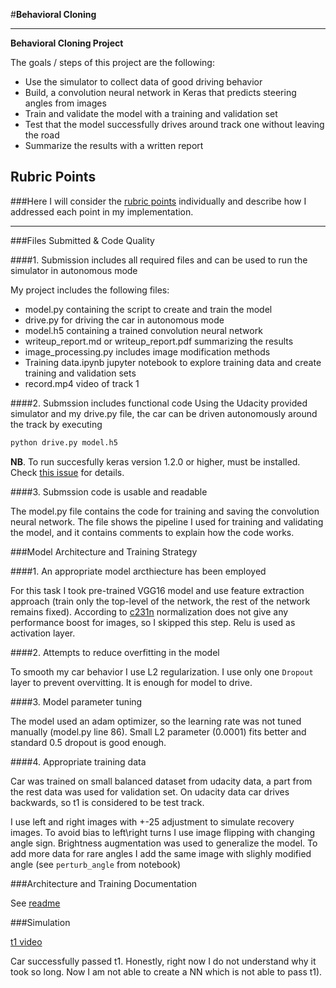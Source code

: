#**Behavioral Cloning** 

---

**Behavioral Cloning Project**

The goals / steps of this project are the following:
* Use the simulator to collect data of good driving behavior
* Build, a convolution neural network in Keras that predicts steering angles from images
* Train and validate the model with a training and validation set
* Test that the model successfully drives around track one without leaving the road
* Summarize the results with a written report

## Rubric Points
###Here I will consider the [rubric points](https://review.udacity.com/#!/rubrics/432/view) individually and describe how I addressed each point in my implementation.  

---
###Files Submitted & Code Quality

####1. Submission includes all required files and can be used to run the simulator in autonomous mode

My project includes the following files:
* model.py containing the script to create and train the model
* drive.py for driving the car in autonomous mode
* model.h5 containing a trained convolution neural network 
* writeup_report.md or writeup_report.pdf summarizing the results
* image_processing.py includes image modification methods
* Training data.ipynb jupyter notebook to explore training data and create training and validation sets
* record.mp4 video of track 1

####2. Submssion includes functional code
Using the Udacity provided simulator and my drive.py file, the car can be driven autonomously around the track by executing 
```sh
python drive.py model.h5
```
**NB**. To run succesfully keras version 1.2.0 or higher, must be installed. Check [this issue](https://github.com/fchollet/keras/issues/4792) for details.

####3. Submssion code is usable and readable

The model.py file contains the code for training and saving the convolution neural network. The file shows the pipeline I used for training and validating the model, and it contains comments to explain how the code works.

###Model Architecture and Training Strategy

####1. An appropriate model arcthiecture has been employed

For this task I took pre-trained VGG16 model and use feature extraction approach (train only the top-level of the network, the rest of the network remains fixed). According to [c231n](https://www.youtube.com/playlist?list=PLkt2uSq6rBVctENoVBg1TpCC7OQi31AlC) normalization does not give any performance boost for images, so I skipped this step. Relu is used as activation layer.

####2. Attempts to reduce overfitting in the model

To smooth my car behavior I use L2 regularization. I use only one `Dropout` layer to prevent overvitting. It is enough for model to drive. 

####3. Model parameter tuning

The model used an adam optimizer, so the learning rate was not tuned manually (model.py line 86). Small L2 parameter (0.0001) fits better and standard 0.5 dropout is good enough.

####4. Appropriate training data

Car was trained on small balanced dataset from udacity data, a part from the rest data was used for validation set. On udacity data car drives backwards, so t1 is considered to be test track.

I use left and right images with +-25 adjustment to simulate recovery images. To avoid bias to left\right turns I use image flipping with changing angle sign. Brightness augmentation was used to generalize the model. To add more data for rare angles I add the same image with slighly modified angle (see `perturb_angle` from notebook)


###Architecture and Training Documentation

See [readme](https://github.com/Helen1987/CarND-Behavioral-Cloning-P3/blob/master/README.md)

###Simulation

[t1 video](https://github.com/Helen1987/CarND-Behavioral-Cloning-P3/blob/master/record.mp4)

Car successfully passed t1. Honestly, right now I do not understand why it took so long. Now I am not able to create a NN which is not able to pass t1). 
